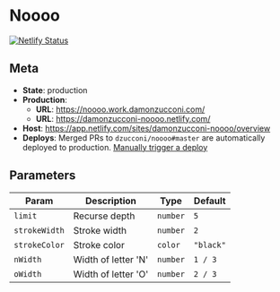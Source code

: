 # Noooo

[![Netlify Status](https://api.netlify.com/api/v1/badges/abde3613-0d3d-4f0b-acbd-321ece6f387d/deploy-status)](https://app.netlify.com/sites/damonzucconi-noooo/deploys)

## Meta

- **State**: production
- **Production**:
  - **URL**: https://noooo.work.damonzucconi.com/
  - **URL**: https://damonzucconi-noooo.netlify.com/
- **Host**: https://app.netlify.com/sites/damonzucconi-noooo/overview
- **Deploys**: Merged PRs to `dzucconi/noooo#master` are automatically deployed to production. [Manually trigger a deploy](https://app.netlify.com/sites/damonzucconi-noooo/deploys)

## Parameters

| Param         | Description         | Type     | Default   |
| ------------- | ------------------- | -------- | --------- |
| `limit`       | Recurse depth       | `number` | `5`       |
| `strokeWidth` | Stroke width        | `number` | `2`       |
| `strokeColor` | Stroke color        | `color`  | `"black"` |
| `nWidth`      | Width of letter 'N' | `number` | `1 / 3`   |
| `oWidth`      | Width of letter 'O' | `number` | `2 / 3`   |
